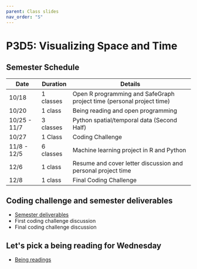 ```yaml
---
parent: Class slides
nav_order: "S"
---
```


# P3D5: Visualizing Space and Time

## Semester Schedule

| Date         | Duration  | Details                                                      |
| ------------ | --------- | ------------------------------------------------------------ |
| 10/18        | 1 classes | Open R programming and SafeGraph project time (personal project time) |
| 10/20        | 1 class   | Being reading and open programming                           |
| 10/25 - 11/7 | 3 classes | Python spatial/temporal data (Second Half)                   |
| 10/27        | 1 Class   | Coding Challenge                                             |
| 11/8 - 12/5  | 6 classes | Machine learning project in R and Python                     |
| 12/6         | 1 class   | Resume and cover letter discussion and personal project time |
| 12/8         | 1 class   | Final Coding Challenge                                       |

## Coding challenge and semester deliverables

- [Semester deliverables](../README.md#semester-deliverables)
- First coding challenge discussion
- Final coding challenge discussion

## Let's pick a being reading for Wednesday

- [Being readings](../readings.md)